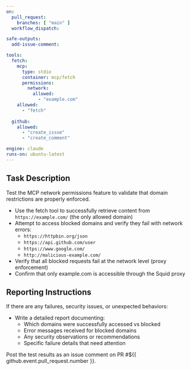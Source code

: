 ```yaml
---
on:
  pull_request:
    branches: [ "main" ]
  workflow_dispatch:

safe-outputs:
  add-issue-comment:

tools:
  fetch:
    mcp:
      type: stdio
      container: mcp/fetch
      permissions:
        network:
          allowed: 
            - "example.com"
    allowed: 
      - "fetch"
  
  github:
    allowed:
      - "create_issue"
      - "create_comment"

engine: claude
runs-on: ubuntu-latest
---
```


## Task Description

Test the MCP network permissions feature to validate that domain restrictions are properly enforced.

- Use the fetch tool to successfully retrieve content from `https://example.com/` (the only allowed domain)
- Attempt to access blocked domains and verify they fail with network errors:
  - `https://httpbin.org/json` 
  - `https://api.github.com/user`
  - `https://www.google.com/`
  - `http://malicious-example.com/`
- Verify that all blocked requests fail at the network level (proxy enforcement)
- Confirm that only example.com is accessible through the Squid proxy

## Reporting Instructions

If there are any failures, security issues, or unexpected behaviors:

- Write a detailed report documenting:
  - Which domains were successfully accessed vs blocked
  - Error messages received for blocked domains  
  - Any security observations or recommendations
  - Specific failure details that need attention

Post the test results as an issue comment on PR #${{ github.event.pull_request.number }}.

